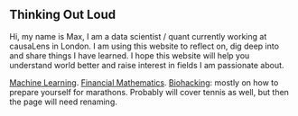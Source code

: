 ## Thinking Out Loud

Hi, my name is Max, I am a data scientist / quant currently working at causaLens in London. I am using this website to reflect on, dig deep into and share things I have learned. I hope this website will help you understand world better and raise interest in fields I am passionate about.

[Machine Learning](ML.md). 
[Financial Mathematics](FM.md). 
[Biohacking](BIOHACKING.md): mostly on how to prepare yourself for marathons. Probably will cover tennis as well, but then the page will need renaming.  
